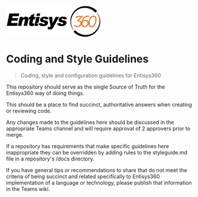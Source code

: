 ![Logo of the project](/docs/images/entisys360.webp)

# Coding and Style Guidelines
> Coding, style and configuration guidelines for Entisys360

This repository should serve as the single Source of Truth for the Entisys360 
way of doing things.

This should be a place to find succinct, authoritative answers when creating or 
reviewing code.

Any changes made to the guidelines here should be discussed in the appropriate 
Teams channel and will require approval of 2 approvers prior to merge.

If a repository has requirements that make specific guidelines here 
inappropriate they can be overridden by adding rules to the styleguide.md file 
in a repository's /docs directory.

If you have general tips or recommendations to share that do not meet the 
criteria of being succinct and related specifically to Entisys360 implementation 
of a language or technology, please publish that information in the Teams wiki.
